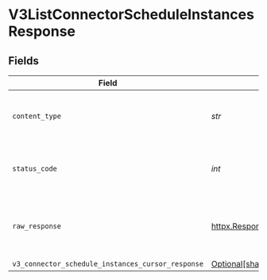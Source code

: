 # V3ListConnectorScheduleInstancesResponse


## Fields

| Field                                                                                                                            | Type                                                                                                                             | Required                                                                                                                         | Description                                                                                                                      |
| -------------------------------------------------------------------------------------------------------------------------------- | -------------------------------------------------------------------------------------------------------------------------------- | -------------------------------------------------------------------------------------------------------------------------------- | -------------------------------------------------------------------------------------------------------------------------------- |
| `content_type`                                                                                                                   | *str*                                                                                                                            | :heavy_check_mark:                                                                                                               | HTTP response content type for this operation                                                                                    |
| `status_code`                                                                                                                    | *int*                                                                                                                            | :heavy_check_mark:                                                                                                               | HTTP response status code for this operation                                                                                     |
| `raw_response`                                                                                                                   | [httpx.Response](https://www.python-httpx.org/api/#response)                                                                     | :heavy_check_mark:                                                                                                               | Raw HTTP response; suitable for custom response parsing                                                                          |
| `v3_connector_schedule_instances_cursor_response`                                                                                | [Optional[shared.V3ConnectorScheduleInstancesCursorResponse]](../../models/shared/v3connectorscheduleinstancescursorresponse.md) | :heavy_minus_sign:                                                                                                               | OK                                                                                                                               |